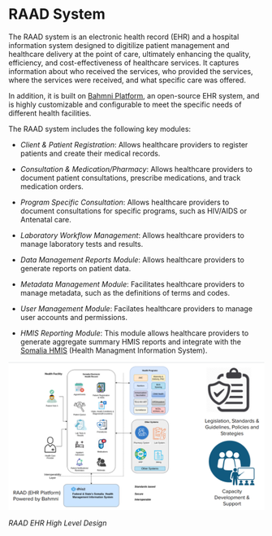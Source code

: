 
# RAAD System

The RAAD system is an electronic health record (EHR) and a hospital information system designed to digitilize patient management and healthcare delivery at the point of care, ultimately enhancing the quality, efficiency, and cost-effectiveness of healthcare services. It captures information about who received the services, who provided the services, where the services were received, and what specific care was offered. 

In addition, it is built on [Bahmni Platform](https://www.bahmni.org/), an open-source EHR system, and is highly customizable and configurable to meet the specific needs of different health facilities.

The RAAD system includes the following key modules:

* *Client & Patient Registration*: Allows healthcare providers to register patients and create their medical records.

* *Consultation & Medication/Pharmacy*: Allows healthcare providers to document patient consultations, prescribe medications, and track medication orders.

* *Program Specific Consultation*: Allows healthcare providers to document consultations for specific programs, such as HIV/AIDS or Antenatal care.

* *Laboratory Workflow Management*: Allows healthcare providers to manage laboratory tests and results.

* *Data Management Reports Module*: Allows healthcare providers to generate reports on patient data.

* *Metadata Management Module*: Facilitates healthcare providers to manage metadata, such as the definitions of terms and codes.

* *User Management Module*: Facilates healthcare providers to manage user accounts and permissions.

* *HMIS Reporting Module*: This module allows healthcare providers to generate aggregate summary HMIS reports and integrate with the [Somalia HMIS](https://hmis.moh.gov.so/) (Health Managment Information System).


![RAAD System Design](images/raad-design.png)

*RAAD EHR High Level Design*


